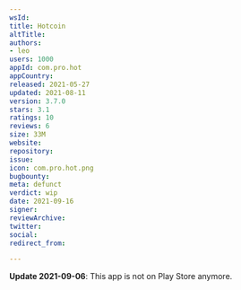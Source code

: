 ```yaml
---
wsId: 
title: Hotcoin
altTitle: 
authors:
- leo
users: 1000
appId: com.pro.hot
appCountry: 
released: 2021-05-27
updated: 2021-08-11
version: 3.7.0
stars: 3.1
ratings: 10
reviews: 6
size: 33M
website: 
repository: 
issue: 
icon: com.pro.hot.png
bugbounty: 
meta: defunct
verdict: wip
date: 2021-09-16
signer: 
reviewArchive: 
twitter: 
social: 
redirect_from: 

---
```


**Update 2021-09-06**: This app is not on Play Store anymore.
